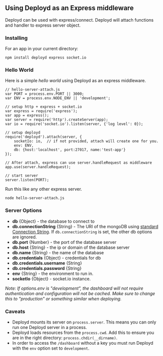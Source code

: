 <!--{
  title: 'Using Deployd as an Express middleware',
  tags: ['express', 'connect', 'middleware', 'server']
}-->

## Using Deployd as an Express middleware

Deployd can be used with express/connect. Deployd will attach functions and handler to express server object.

### Installing

For an app in your current directory:

    npm install deployd express socket.io

### Hello World

Here is a simple *hello world* using Deployd as an express middleware.

    // hello-server-attach.js
    var PORT = process.env.PORT || 3000;
    var ENV = process.env.NODE_ENV || 'development';

    // setup http + express + socket.io
    var express = require('express');
    var app = express();
    var server = require('http').createServer(app);
    var io = require('socket.io').listen(server, {'log level': 0});

    // setup deployd
    require('deployd').attach(server, {
        socketIo: io,  // if not provided, attach will create one for you.
        env: ENV,
        db: {host:'localhost', port:27017, name:'test-app'}
    });

    // After attach, express can use server.handleRequest as middleware
    app.use(server.handleRequest);

    // start server
    server.listen(PORT);


Run this like any other express server.

    node hello-server-attach.js

### Server Options <!-- ref -->

- **db** {Object} - the database to connect to
 - **db.connectionString** {String} - The URI of the mongoDB using [standard Connection String](http://docs.mongodb.org/manual/reference/connection-string/). If `db.connectionString` is set, the other db options are ignored.
 - **db.port** {Number} - the port of the database server
 - **db.host** {String} - the ip or domain of the database server
 - **db.name** {String} - the name of the database
 - **db.credentials** {Object} - credentials for db
  - **db.credentials.username** {String}
  - **db.credentials.password** {String}
- **env** {String} - the environment to run in.
- **socketIo** {Object} - socket.io instance.

*Note: If options.env is "development", the dashboard will not require authentication and configuration will not be cached. Make sure to change this to "production" or something similar when deploying.*

### Caveats

- Deployd mounts its server on `process.server`. This means you can only run one Deployd server in a process.
- Deployd loads resources from the `process.cwd`. Add this to ensure you are in the right directory: `process.chdir(__dirname)`.
- In order to access the `/dashboard` without a key you must run Deployd with the `env` option set to `development`.
